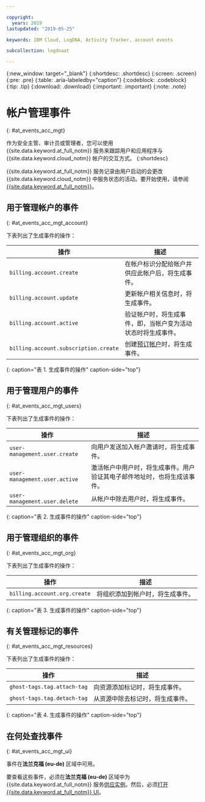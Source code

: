 ```yaml
---

copyright:
  years: 2019
lastupdated: "2019-05-25"

keywords: IBM Cloud, LogDNA, Activity Tracker, account events

subcollection: logdnaat

---
```


{:new_window: target="_blank"}
{:shortdesc: .shortdesc}
{:screen: .screen}
{:pre: .pre}
{:table: .aria-labeledby="caption"}
{:codeblock: .codeblock}
{:tip: .tip}
{:download: .download}
{:important: .important}
{:note: .note}

# 帐户管理事件  
{: #at_events_acc_mgt}

作为安全主管、审计员或管理者，您可以使用 {{site.data.keyword.at_full_notm}} 服务来跟踪用户和应用程序与 {{site.data.keyword.cloud_notm}} 帐户的交互方式。
{:shortdesc}

{{site.data.keyword.at_full_notm}} 服务记录由用户启动的会更改 {{site.data.keyword.cloud_notm}} 中服务状态的活动。要开始使用，请参阅 [{{site.data.keyword.at_full_notm}}](/docs/services/Activity-Tracker-with-LogDNA?topic=logdnaat-getting-started#getting-started)。 



## 用于管理帐户的事件
{: #at_events_acc_mgt_account}

下表列出了生成事件的操作：

|操作|描述|
|--------------------------------------|-------------|
|`billing.account.create`|在帐户标识分配给帐户并供应此帐户后，将生成事件。|
|`billing.account.update`|更新帐户相关信息时，将生成事件。|
|`billing.account.active`|验证帐户时，将生成事件，即，当帐户变为活动状态时将生成事件。|
|`billing.account.subscription.create`|创建<a href="/docs/account?topic=account-accounts#subscription-account">预订帐户</a>时，将生成事件。|
{: caption="表 1. 生成事件的操作" caption-side="top"} 




## 用于管理用户的事件
{: #at_events_acc_mgt_users}

下表列出了生成事件的操作：

|操作|描述|
|--------------------------------------|-------------|
|`user-management.user.create`|向用户发送加入帐户邀请时，将生成事件。|
|`user-management.user.active`|激活帐户中用户时，将生成事件。用户验证其电子邮件地址时，也将生成该事件。|
|`user-management.user.delete`|从帐户中除去用户时，将生成事件。|
{: caption="表 2. 生成事件的操作" caption-side="top"} 




## 用于管理组织的事件
{: #at_events_acc_mgt_org}

下表列出了生成事件的操作：

|操作|描述|
|--------------------------------------|-------------|
|`billing.account.org.create`|将组织添加到帐户时，将生成事件。|
{: caption="表 3. 生成事件的操作" caption-side="top"} 


## 有关管理标记的事件
{: #at_events_acc_mgt_resources}

下表列出了生成事件的操作：

|操作|描述|
|--------------------------------------|-------------|
|`ghost-tags.tag.attach-tag`|向资源添加标记时，将生成事件。|
|`ghost-tags.tag.detach-tag`|从资源中除去标记时，将生成事件。|
{: caption="表 4. 生成事件的操作" caption-side="top"} 


## 在何处查找事件
{: #at_events_acc_mgt_ui}

事件在**法兰克福 (eu-de)** 区域中可用。 

要查看这些事件，必须在**法兰克福 (eu-de)** 区域中为 {{site.data.keyword.at_full_notm}} 服务[供应实例](/docs/services/Activity-Tracker-with-LogDNA?topic=logdnaat-provision#provision)。然后，必须[打开 {{site.data.keyword.at_full_notm}} UI](/docs/services/Activity-Tracker-with-LogDNA?topic=logdnaat-launch#launch_step2)。 












